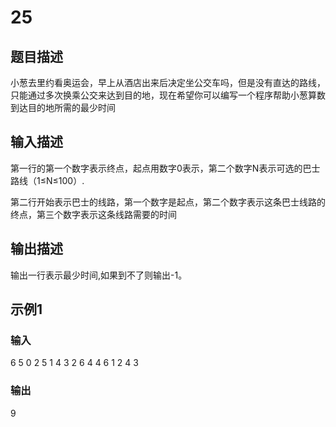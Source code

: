 
# 25

## 题目描述

小葱去里约看奥运会，早上从酒店出来后决定坐公交车吗，但是没有直达的路线，只能通过多次换乘公交来达到目的地，现在希望你可以编写一个程序帮助小葱算数到达目的地所需的最少时间

## 输入描述

第一行的第一个数字表示终点，起点用数字0表示，第二个数字N表示可选的巴士路线（1≤N≤100）.

第二行开始表示巴士的线路，第一个数字是起点，第二个数字表示这条巴士线路的终点，第三个数字表示这条线路需要的时间

## 输出描述

输出一行表示最少时间,如果到不了则输出-1。

## 示例1

### 输入

6 5
0 2 5
1 4 3
2 6 4
4 6 1
2 4 3

### 输出

9
